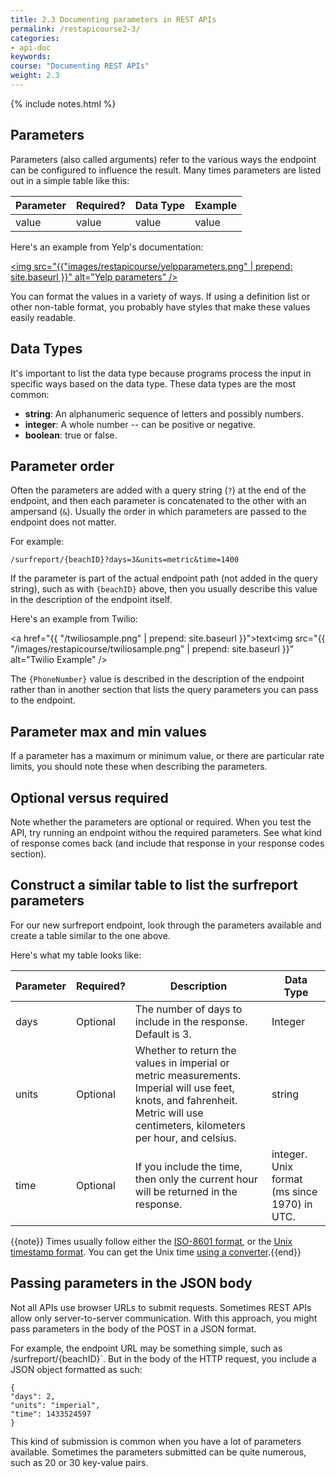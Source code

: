 ```yaml
---
title: 2.3 Documenting parameters in REST APIs
permalink: /restapicourse2-3/
categories:
- api-doc
keywords: 
course: "Documenting REST APIs"
weight: 2.3
---
```

{% include notes.html %}

## Parameters

Parameters (also called arguments) refer to the various ways the endpoint can be configured to influence the result. Many times parameters are listed out in a simple table like this:

| Parameter | Required? | Data Type | Example |
|-----------|-----------|-----------|---------|
| value | value | value | value | 

Here's an example from Yelp's documentation:

<a href="https://www.yelp.com/developers/documentation/v2/search_api"><img src="{{"images/restapicourse/yelpparameters.png" | prepend: site.baseurl }}" alt="Yelp parameters" /></a>

You can format the values in a variety of ways. If using a definition list or other non-table format, you probably have styles that make these values easily readable.

## Data Types

It's important to list the data type because programs process the input in specific ways based on the data type. These data types are the most common: 

* **string**: An alphanumeric sequence of letters and possibly numbers. 
* **integer**: A whole number -- can be positive or negative.
* **boolean**: true or false.

## Parameter order

Often the parameters are added with a query string (`?`) at the end of the endpoint, and then each parameter is concatenated to the other with an ampersand (`&`). Usually the order in which parameters are passed to the endpoint does not matter. 

For example:

```
/surfreport/{beachID}?days=3&units=metric&time=1400
```

If the parameter is part of the actual endpoint path (not added in the query string), such as with `{beachID}` above, then you usually describe this value in the description of the endpoint itself. 

Here's an example from Twilio:

<a href="{{ "/twiliosample.png" | prepend: site.baseurl }}">text</a><img src="{{ "/images/restapicourse/twiliosample.png" | prepend: site.baseurl }}" alt="Twilio Example" />

The `{PhoneNumber}` value is described in the description of the endpoint rather than in another section that lists the query parameters you can pass to the endpoint.

## Parameter max and min values

If a parameter has a maximum or minimum value, or there are particular rate limits, you should note these when describing the parameters.

## Optional versus required

Note whether the parameters are optional or required. When you test the API, try running an endpoint withou the required parameters. See what kind of response comes back (and include that response in your response codes section).

## Construct a similar table to list the surfreport parameters

For our new surfreport endpoint, look through the parameters available and create a table similar to the one above.

Here's what my table looks like:

| Parameter | Required? | Description | Data Type | 
|-----------|------|-----|-----------|
| days | Optional | The number of days to include in the response. Default is 3. | Integer | 
| units | Optional | Whether to return the values in imperial or metric measurements. Imperial will use feet, knots, and fahrenheit. Metric will use centimeters, kilometers per hour, and celsius. | string |
| time | Optional | If you include the time, then only the current hour will be returned in the response.| integer. Unix format (ms since 1970) in UTC. |
 

{{note}} Times usually follow either the <a href="http://en.wikipedia.org/wiki/ISO_8601">ISO-8601 format</a>, or the <a href="http://en.wikipedia.org/wiki/Unix_time">Unix timestamp format</a>. You can get the Unix time <a href="http://www.unixtimestamp.com/">using a converter</a>.{{end}}

## Passing parameters in the JSON body

Not all APIs use browser URLs to submit requests. Sometimes REST APIs allow only server-to-server communication. With this approach, you might pass parameters in the body of the POST in a JSON format. 

For example, the endpoint URL may be something simple, such as /surfreport/{beachID}`. But in the body of the HTTP request, you include a JSON object formatted as such:

```
{
"days": 2,
"units": "imperial",
"time": 1433524597
}
```

This kind of submission is common when you have a lot of parameters available. Sometimes the parameters submitted can be quite numerous, such as 20 or 30 key-value pairs.